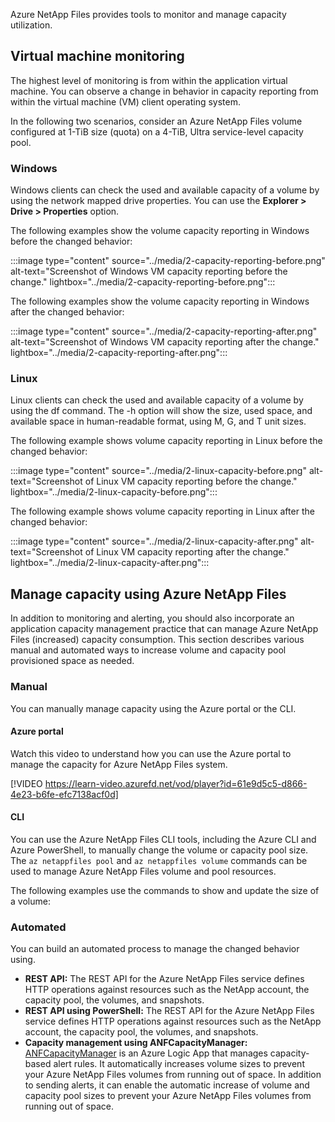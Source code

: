 Azure NetApp Files provides tools to monitor and manage capacity utilization. 

## Virtual machine monitoring 

The highest level of monitoring is from within the application virtual machine. You can observe a change in behavior in capacity reporting from within the virtual machine (VM) client operating system.

In the following two scenarios, consider an Azure NetApp Files volume configured at 1-TiB size (quota) on a 4-TiB, Ultra service-level capacity pool.

### Windows

Windows clients can check the used and available capacity of a volume by using the network mapped drive properties. You can use the **Explorer > Drive > Properties** option.

The following examples show the volume capacity reporting in Windows before the changed behavior:

:::image type="content" source="../media/2-capacity-reporting-before.png" alt-text="Screenshot of Windows VM capacity reporting before the change." lightbox="../media/2-capacity-reporting-before.png":::

The following examples show the volume capacity reporting in Windows after the changed behavior:

:::image type="content" source="../media/2-capacity-reporting-after.png" alt-text="Screenshot of Windows VM capacity reporting after the change." lightbox="../media/2-capacity-reporting-after.png":::

### Linux

Linux clients can check the used and available capacity of a volume by using the df command. The -h option will show the size, used space, and available space in human-readable format, using M, G, and T unit sizes.

The following example shows volume capacity reporting in Linux before the changed behavior:

:::image type="content" source="../media/2-linux-capacity-before.png" alt-text="Screenshot of Linux VM capacity reporting before the change." lightbox="../media/2-linux-capacity-before.png":::

The following example shows volume capacity reporting in Linux after the changed behavior:

:::image type="content" source="../media/2-linux-capacity-after.png" alt-text="Screenshot of Linux VM capacity reporting after the change." lightbox="../media/2-linux-capacity-after.png":::

## Manage capacity using Azure NetApp Files 

In addition to monitoring and alerting, you should also incorporate an application capacity management practice that can manage Azure NetApp Files (increased) capacity consumption. This section describes various manual and automated ways to increase volume and capacity pool provisioned space as needed.

### Manual

You can manually manage capacity using the Azure portal or the CLI. 

#### Azure portal

Watch this video to understand how you can use the Azure portal to manage the capacity for Azure NetApp Files system.

[!VIDEO https://learn-video.azurefd.net/vod/player?id=61e9d5c5-d866-4e23-b6fe-efc7138acf0d]

#### CLI 

You can use the Azure NetApp Files CLI tools, including the Azure CLI and Azure PowerShell, to manually change the volume or capacity pool size. The `az netappfiles pool` and `az netappfiles volume` commands can be used to manage Azure NetApp Files volume and pool resources.

The following examples use the commands to show and update the size of a volume:

<!-- images -->

### Automated

You can build an automated process to manage the changed behavior using. 

- **REST API:** The REST API for the Azure NetApp Files service defines HTTP operations against resources such as the NetApp account, the capacity pool, the volumes, and snapshots.
- **REST API using PowerShell:** The REST API for the Azure NetApp Files service defines HTTP operations against resources such as the NetApp account, the capacity pool, the volumes, and snapshots.
- **Capacity management using ANFCapacityManager:** [ANFCapacityManager](https://github.com/ANFTechTeam/ANFCapacityManager) is an Azure Logic App that manages capacity-based alert rules. It automatically increases volume sizes to prevent your Azure NetApp Files volumes from running out of space. In addition to sending alerts, it can enable the automatic increase of volume and capacity pool sizes to prevent your Azure NetApp Files volumes from running out of space.
